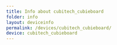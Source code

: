 ```yaml
---
title: Info about cubitech_cubieboard
folder: info
layout: deviceinfo
permalink: /devices/cubitech_cubieboard/
device: cubitech_cubieboard
---
```

